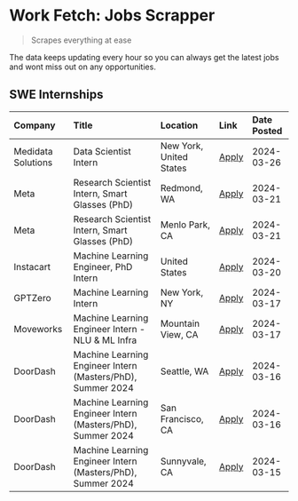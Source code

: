 # Work Fetch: Jobs Scrapper
> Scrapes everything at ease

The data keeps updating every hour so you can always get the latest jobs and wont miss out on any opportunities.

## SWE Internships
<!--START_SECTION:workfetch-->
| Company            | Title                                                       | Location                | Link                                                                                                                                                                                                                                                                       | Date Posted   |
|:-------------------|:------------------------------------------------------------|:------------------------|:---------------------------------------------------------------------------------------------------------------------------------------------------------------------------------------------------------------------------------------------------------------------------|:--------------|
| Medidata Solutions | Data Scientist Intern                                       | New York, United States | [Apply](https://www.linkedin.com/jobs/view/data-scientist-intern-at-medidata-solutions-3810253704?refId=sKgmQRfx5nb%2BeMNayAKVFg%3D%3D&trackingId=x%2BThh0s1vJY%2B18z%2BCxUl%2Bw%3D%3D&position=12&pageNum=0&trk=public_jobs_jserp-result_search-card)                     | 2024-03-26    |
| Meta               | Research Scientist Intern, Smart Glasses (PhD)              | Redmond, WA             | [Apply](https://www.linkedin.com/jobs/view/research-scientist-intern-smart-glasses-phd-at-meta-3811304794?refId=sKgmQRfx5nb%2BeMNayAKVFg%3D%3D&trackingId=aFz9dAHhwSPUMgiOM%2BCXhw%3D%3D&position=8&pageNum=0&trk=public_jobs_jserp-result_search-card)                    | 2024-03-21    |
| Meta               | Research Scientist Intern, Smart Glasses (PhD)              | Menlo Park, CA          | [Apply](https://www.linkedin.com/jobs/view/research-scientist-intern-smart-glasses-phd-at-meta-3811308332?refId=sKgmQRfx5nb%2BeMNayAKVFg%3D%3D&trackingId=UZkU7dNvdcFCt5UUf8ZKjw%3D%3D&position=11&pageNum=0&trk=public_jobs_jserp-result_search-card)                     | 2024-03-21    |
| Instacart          | Machine Learning Engineer, PhD Intern                       | United States           | [Apply](https://www.linkedin.com/jobs/view/machine-learning-engineer-phd-intern-at-instacart-3815634369?refId=sKgmQRfx5nb%2BeMNayAKVFg%3D%3D&trackingId=WVMhrdSr0XRcXNURXcIpdw%3D%3D&position=7&pageNum=0&trk=public_jobs_jserp-result_search-card)                        | 2024-03-20    |
| GPTZero            | Machine Learning Intern                                     | New York, NY            | [Apply](https://www.linkedin.com/jobs/view/machine-learning-intern-at-gptzero-3860723963?refId=sKgmQRfx5nb%2BeMNayAKVFg%3D%3D&trackingId=pi6ZqZBEeBKcBiAJLepkKg%3D%3D&position=3&pageNum=0&trk=public_jobs_jserp-result_search-card)                                       | 2024-03-17    |
| Moveworks          | Machine Learning Engineer Intern - NLU & ML Infra           | Mountain View, CA       | [Apply](https://www.linkedin.com/jobs/view/machine-learning-engineer-intern-nlu-ml-infra-at-moveworks-3792404577?refId=sKgmQRfx5nb%2BeMNayAKVFg%3D%3D&trackingId=t27isvEwcHjw%2BgiiknVDRQ%3D%3D&position=9&pageNum=0&trk=public_jobs_jserp-result_search-card)             | 2024-03-17    |
| DoorDash           | Machine Learning Engineer Intern (Masters/PhD), Summer 2024 | Seattle, WA             | [Apply](https://www.linkedin.com/jobs/view/machine-learning-engineer-intern-masters-phd-summer-2024-at-doordash-3736455966?refId=sKgmQRfx5nb%2BeMNayAKVFg%3D%3D&trackingId=I8PNPqFzNPaNcVX%2F%2BLmyCQ%3D%3D&position=6&pageNum=0&trk=public_jobs_jserp-result_search-card) | 2024-03-16    |
| DoorDash           | Machine Learning Engineer Intern (Masters/PhD), Summer 2024 | San Francisco, CA       | [Apply](https://www.linkedin.com/jobs/view/machine-learning-engineer-intern-masters-phd-summer-2024-at-doordash-3736457737?refId=sKgmQRfx5nb%2BeMNayAKVFg%3D%3D&trackingId=THtcWeQdsnMsE1bRz2tl5g%3D%3D&position=10&pageNum=0&trk=public_jobs_jserp-result_search-card)    | 2024-03-16    |
| DoorDash           | Machine Learning Engineer Intern (Masters/PhD), Summer 2024 | Sunnyvale, CA           | [Apply](https://www.linkedin.com/jobs/view/machine-learning-engineer-intern-masters-phd-summer-2024-at-doordash-3736454973?refId=sKgmQRfx5nb%2BeMNayAKVFg%3D%3D&trackingId=vLmq%2FkREzfpmCxorqdlmGg%3D%3D&position=13&pageNum=0&trk=public_jobs_jserp-result_search-card)  | 2024-03-15    |
<!--END_SECTION:workfetch-->
